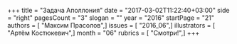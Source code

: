 +++
title = "Задача Аполлония"
date = "2017-03-02T11:22:40+03:00"
side = "right"
pagesCount = "3"
slogan = ""
year = "2016"
startPage = "21"
authors = [ "Максим Прасолов",]
issues = [ "2016_06",]
illustrators = [ "Артём Костюкевич",]
month = "06"
rubrics = [ "Смотри!",]
+++
